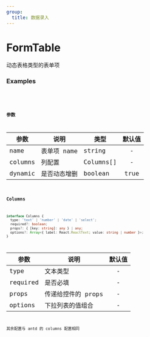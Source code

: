 ```yaml
---
group:
  title: 数据录入
---
```


# FormTable

动态表格类型的表单项

### Examples

<code src="../../src/form-table/demo/index.jsx" />
<code src="../../src/form-table/demo/demo2.jsx" />

### 参数

| 参数    | 说明         | 类型      | 默认值 |
| ------- | ------------ | --------- | :----: |
| name    | 表单项 name  | string    |   -    |
| columns | 列配置       | Columns[] |   -    |
| dynamic | 是否动态增删 | boolean   |  true  |

### Columns

```typescript
interface Columns {
  type: 'text' | 'number' | 'date' | 'select';
  required?: boolean;
  props?: { [key: string]: any } | any;
  options?: Array<{ label: React.ReactText; value: string | number }>;
}
```

| 参数     | 说明               | 默认值 |
| -------- | ------------------ | :----: |
| type     | 文本类型           |   -    |
| required | 是否必填           |   -    |
| props    | 传递给控件的 props |   -    |
| options  | 下拉列表的值组合   |   -    |

其余配置与 antd 的 columns 配置相同
